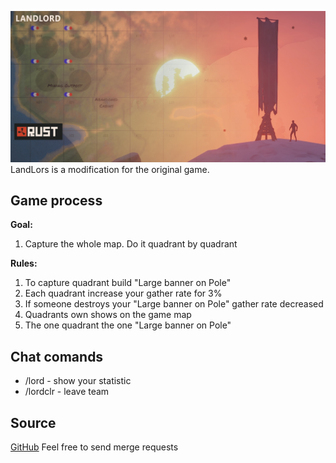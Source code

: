 ![image](https://github.com/bravoavo/LandLord/blob/main/rust-landlord.png?raw=true)
LandLors is a modification for the original game. 


## Game process
**Goal:**
1. Capture the whole map. Do it quadrant by quadrant

**Rules:**
1. To capture quadrant build "Large banner on Pole"
2. Each quadrant increase your gather rate for 3%
3. If someone destroys your "Large banner on Pole" gather rate decreased
4. Quadrants own shows on the game map
5. The one quadrant the one "Large banner on Pole"

## Chat comands
* /lord - show your statistic
* /lordclr - leave team

## Source
[GitHub](https://github.com/bravoavo/LandLord) 
Feel free to send merge requests